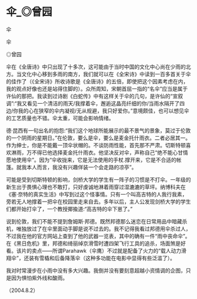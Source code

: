 # 伞_◎曾园

伞

伞

◎曾园

伞在《全唐诗》中只出现了十多次，这可能由于当时中国的文化中心尚在少雨的北方。当文化中心移到多雨的南方，我们就可以在《全宋诗》中读到一百多首关于伞的佳作了（《全宋诗》所收诗歌是《全唐诗》的五倍，即使把这个因素考虑在内，我的观点好像也还是站得住脚的）。众所周知，宋朝首屈一指的“名伞”应当是属于许仙的那把。我读到过诗剧《白蛇传》中有这样关于伞的几句，是许仙的“宣叙调”:“我又看见一个清洁的雨天/我撑着伞，邂逅这晶亮纤细的你/当雨水隔开了四边/你我的心在狭窄的伞内凝视/无从规避，我只好爱你。”意境颇佳，也可以想见伞的工艺质量也不错。伞太重，可能会影响情绪。

德·昆西有一句出名的抱怨:“我们这个地球所能展示的最不景气的景象，莫过于伦敦的一个阴雨的星期日。”在伦敦，要么是伞，要么是麦金托什雨衣。二者必居其一。作为绅士，你是不能戴一顶伞状帽的。不谈防雨性能，首先那不严肃。切斯特顿喜欢淋雨，万不得已他选择麦金托什雨衣。他坚决反对伞，声称自己“绝不能心甘情愿地使用伞”。因为“伞收拢来，它是无法使用的手杖.撑开来，它是不合适的帐篷。就我本人而言，我没有兴趣佯装一个会走路的凉亭”。

可能是受到切斯特顿的影响，剑桥大学的学生有一阵子的习惯是不打伞。一年级的新生出于畏惧心理也不敢打，只好虔诚地淋着雨穿过湿漉漉的草坪。纳博科夫在《塞·奈特的真实生活》中写到过这个怪事情。只有一个叫高吉特的人我行我素，旁若无人地撑着一把伞在校园里走来自去。多年以后，主人公发现剑桥大学的学生们都开始打伞了，一个教授揶揄道:“高吉特的伞下崽了。”

说到伦敦，我们不能不提到詹姆斯·邦德。既然邦德那么迷恋在日常用品中暗藏杀机，唯独放过了在伞里面动手脚是说不过去的。我不记得我看过邦德用伞杀过人，不过我在他的官方网站上查到了他的武器一览表，其中的确有一件“雨中丧命伞”。在《黑日危机》里，邦德和绮丽绰京滑雪时遭四架飞行工具的追杀，场面煞是好看。该片的卖点——所谓Parahawk（伞鹰）不过就是配备了火力的“载人动力滑翔伞”，还装有雪橇和后备降落伞（这种多功能在电影中显得有些泛滥了）。

我对时常漫步在小雨中没有多大兴趣。我倒并没有要刻意超越小资情调的企图，只是因为惧怕紫外线和酸雨。

（2004.8.2）